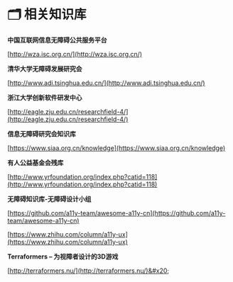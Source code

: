 # 🗂️ 相关知识库

**中国互联网信息无障碍公共服务平台**

[http://wza.isc.org.cn/](http://wza.isc.org.cn/)



**清华大学无障碍发展研究会**

[http://www.adi.tsinghua.edu.cn/](http://www.adi.tsinghua.edu.cn/)



**浙江大学创新软件研发中心**

[http://eagle.zju.edu.cn/researchfield-4/](http://eagle.zju.edu.cn/researchfield-4/)



**信息无障碍研究会知识库**

[https://www.siaa.org.cn/knowledge](https://www.siaa.org.cn/knowledge)



**有人公益基金会残库**

[http://www.yrfoundation.org/index.php?catid=118](http://www.yrfoundation.org/index.php?catid=118)



**无障碍知识库-无障碍设计小组**

[https://github.com/a11y-team/awesome-a11y-cn](https://github.com/a11y-team/awesome-a11y-cn)

[https://www.zhihu.com/column/a11y-ux](https://www.zhihu.com/column/a11y-ux)



**Terraformers – 为视障者设计的3D游戏**

[http://terraformers.nu/](http://terraformers.nu/)&#x20;
